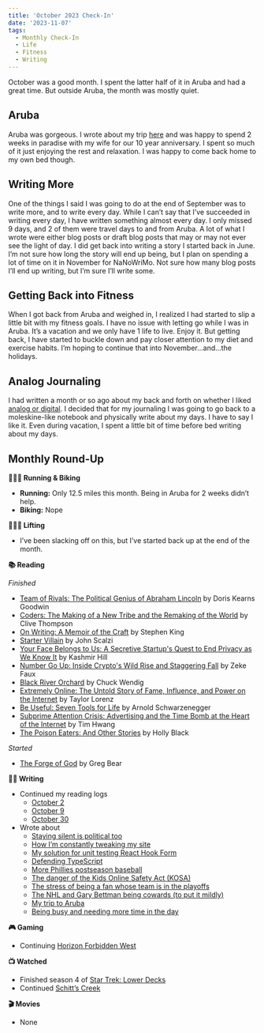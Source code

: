 ```yaml
---
title: 'October 2023 Check-In'
date: '2023-11-07'
tags:
  - Monthly Check-In
  - Life
  - Fitness
  - Writing
---
```


October was a good month. I spent the latter half of it in Aruba and had a great time. But outside Aruba, the month was mostly quiet.
<!-- excerpt -->

## Aruba

Aruba was gorgeous. I wrote about my trip [here](https://kpwags.com/posts/2023/10/29/aruba) and was happy to spend 2 weeks in paradise with my wife for our 10 year anniversary. I spent so much of it just enjoying the rest and relaxation. I was happy to come back home to my own bed though.

## Writing More

One of the things I said I was going to do at the end of September was to write more, and to write every day. While I can’t say that I’ve succeeded in writing every day, I have written something almost every day. I only missed 9 days, and 2 of them were travel days to and from Aruba. A lot of what I wrote were either blog posts or draft blog posts that may or may not ever see the light of day. I did get back into writing a story I started back in June. I’m not sure how long the story will end up being, but I plan on spending a lot of time on it in November for NaNoWriMo. Not sure how many blog posts I’ll end up writing, but I’m sure I’ll write some.

## Getting Back into Fitness

When I got back from Aruba and weighed in, I realized I had started to slip a little bit with my fitness goals. I have no issue with letting go while I was in Aruba. It’s a vacation and we only have 1 life to live. Enjoy it. But getting back, I have started to buckle down and pay closer attention to my diet and exercise habits. I’m hoping to continue that into November...and...the holidays.

## Analog Journaling

I had written a month or so ago about my back and forth on whether I liked [analog or digital](https://kpwags.com/posts/2023/09/28/analog-versus-digital). I decided that for my journaling I was going to go back to a moleskine-like notebook and physically write about my days. I have to say I like it. Even during vacation, I spent a little bit of time before bed writing about my days.

## Monthly Round-Up

**🏃🏼‍♂️ Running & Biking**

* **Running:** Only 12.5 miles this month. Being in Aruba for 2 weeks didn’t help.
* **Biking:** Nope

**🏋🏼‍♂️ Lifting**

* I’ve been slacking off on this, but I’ve started back up at the end of the month.

**📚 Reading**

*Finished*
* [Team of Rivals: The Political Genius of Abraham Lincoln](https://bookshop.org/books/team-of-rivals-the-political-genius-of-abraham-lincoln/9780743270755) by Doris Kearns Goodwin
* [Coders: The Making of a New Tribe and the Remaking of the World](https://bookshop.org/p/books/coders-the-making-of-a-new-tribe-and-the-remaking-of-the-world-clive-thompson/12477150?ean=9780735220584) by Clive Thompson
* [On Writing: A Memoir of the Craft](https://bookshop.org/p/books/on-writing-a-memoir-of-the-craft-stephen-king/14560198) by Stephen King
* [Starter Villain](https://bookshop.org/p/books/starter-villain-john-scalzi/18753219?ean=9780765389220) by John Scalzi
* [Your Face Belongs to Us: A Secretive Startup's Quest to End Privacy as We Know It](https://bookshop.org/p/books/your-face-belongs-to-us-a-secretive-startup-s-quest-to-end-privacy-as-we-know-it-kashmir-hill/19573494?ean=9780593448564) by Kashmir Hill
* [Number Go Up: Inside Crypto's Wild Rise and Staggering Fall](https://bookshop.org/p/books/number-go-up-inside-crypto-s-wild-rise-and-staggering-fall-zeke-faux/19900961?ean=9780593443811) by Zeke Faux
* [Black River Orchard](https://bookshop.org/p/books/black-river-orchard-chuck-wendig/19598190?ean=9780593158746) by Chuck Wendig
* [Extremely Online: The Untold Story of Fame, Influence, and Power on the Internet](https://bookshop.org/p/books/extremely-online-the-untold-story-of-fame-influence-and-power-on-the-internet-taylor-lorenz/19718842?ean=9781982146863) by Taylor Lorenz
* [Be Useful: Seven Tools for Life](https://bookshop.org/p/books/be-useful-seven-tools-for-life-arnold-schwartzenegger/19976031) by Arnold Schwarzenegger
* [Subprime Attention Crisis: Advertising and the Time Bomb at the Heart of the Internet](https://bookshop.org/books/subprime-attention-crisis-advertising-and-the-time-bomb-at-the-heart-of-the-internet/9780374538651) by Tim Hwang
* [The Poison Eaters: And Other Stories](https://bookshop.org/p/books/the-poison-eaters-and-other-stories-holly-black/6315246) by Holly Black

*Started*
* [The Forge of God](https://bookshop.org/p/books/the-forge-of-god-greg-bear/7252312) by Greg Bear

**✍🏻 Writing**

* Continued my reading logs
  * [October 2](https://kpwags.com/reading-log/46)
  * [October 9](https://kpwags.com/reading-log/47)
  * [October 30](https://kpwags.com/reading-log/48)
* Wrote about
  * [Staying silent is political too](https://kpwags.com/posts/2023/10/01/staying-silent-is-political-too)
  * [How I’m constantly tweaking my site](https://kpwags.com/posts/2023/10/02/personal-sites-are-never-done)
  * [My solution for unit testing React Hook Form](https://kpwags.com/posts/2023/10/03/unit-testing-and-react-hook-form)
  * [Defending TypeScript](https://kpwags.com/posts/2023/10/06/in-defense-of-typescript)
  * [More Phillies postseason baseball](https://kpwags.com/posts/2023/10/06/its-another-red-october)
  * [The danger of the Kids Online Safety Act (KOSA)](https://kpwags.com/posts/2023/10/07/the-kids-online-safety-act-must-fail)
  * [The stress of being a fan whose team is in the playoffs](https://kpwags.com/posts/2023/10/09/the-stress-of-the-playoffs)
  * [The NHL and Gary Bettman being cowards (to put it mildly)](https://kpwags.com/posts/2023/10/13/gary-bettman-and-the-nhl-are-cowards-part-2)
  * [My trip to Aruba](https://kpwags.com/posts/2023/10/29/aruba)
  * [Being busy and needing more time in the day](https://kpwags.com/posts/2023/10/30/i-need-more-time-in-the-day)

**🎮 Gaming**

* Continuing [Horizon Forbidden West](https://www.playstation.com/en-us/games/horizon-forbidden-west/)

**📺 Watched**

* Finished season 4 of [Star Trek: Lower Decks](https://www.imdb.com/title/tt9184820/)
* Continued [Schitt’s Creek](https://www.imdb.com/title/tt3526078/)

**🎬 Movies**

* None